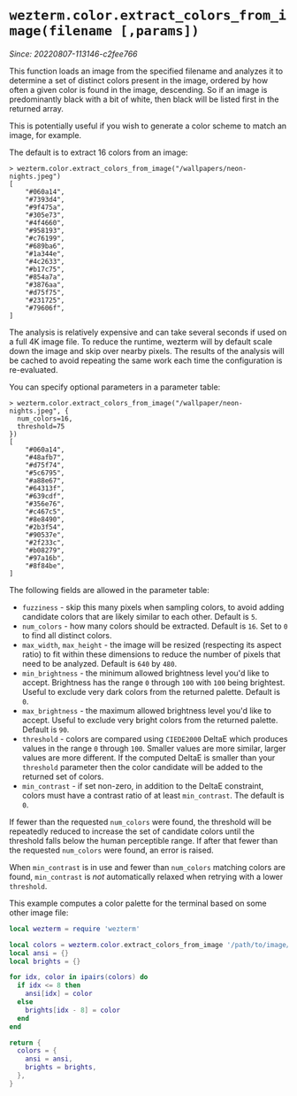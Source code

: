 # `wezterm.color.extract_colors_from_image(filename [,params])`

*Since: 20220807-113146-c2fee766*

This function loads an image from the specified filename and analyzes it to
determine a set of distinct colors present in the image, ordered by how often a
given color is found in the image, descending.  So if an image is predominantly
black with a bit of white, then black will be listed first in the returned
array.

This is potentially useful if you wish to generate a color scheme to match
an image, for example.

The default is to extract 16 colors from an image:

```
> wezterm.color.extract_colors_from_image("/wallpapers/neon-nights.jpeg")
[
    "#060a14",
    "#7393d4",
    "#9f475a",
    "#305e73",
    "#4f4660",
    "#958193",
    "#c76199",
    "#689ba6",
    "#1a344e",
    "#4c2633",
    "#b17c75",
    "#854a7a",
    "#3876aa",
    "#d75f75",
    "#231725",
    "#79606f",
]
```

The analysis is relatively expensive and can take several seconds if
used on a full 4K image file.  To reduce the runtime, wezterm will by
default scale down the image and skip over nearby pixels.  The results
of the analysis will be cached to avoid repeating the same work each
time the configuration is re-evaluated.

You can specify optional parameters in a parameter table:

```
> wezterm.color.extract_colors_from_image("/wallpaper/neon-nights.jpeg", {
  num_colors=16,
  threshold=75
})
[
    "#060a14",
    "#48afb7",
    "#d75f74",
    "#5c6795",
    "#a88e67",
    "#64313f",
    "#639cdf",
    "#356e76",
    "#c467c5",
    "#8e8490",
    "#2b3f54",
    "#90537e",
    "#2f233c",
    "#b08279",
    "#97a16b",
    "#8f84be",
]
```

The following fields are allowed in the parameter table:

* `fuzziness` - skip this many pixels when sampling colors, to avoid adding
  candidate colors that are likely similar to each other. Default is `5`.
* `num_colors` - how many colors should be extracted. Default is `16`.
  Set to `0` to find all distinct colors.
* `max_width`, `max_height` - the image will be resized (respecting its aspect
  ratio) to fit within these dimensions to reduce the number of pixels that
  need to be analyzed.  Default is `640` by `480`.
* `min_brightness` - the minimum allowed brightness level you'd like to accept.
  Brightness has the range `0` through `100` with `100` being brightest.
  Useful to exclude very dark colors from the returned palette.  Default is
  `0`.
* `max_brightness` - the maximum allowed brightness level you'd like to accept.
  Useful to exclude very bright colors from the returned palette.  Default is
  `90`.
* `threshold` - colors are compared using `CIEDE2000` DeltaE which produces
  values in the range `0` through `100`.  Smaller values are more similar,
  larger values are more different.  If the computed DeltaE is smaller than
  your `threshold` parameter then the color candidate will be added to the
  returned set of colors.
* `min_contrast` - if set non-zero, in addition to the DeltaE constraint,
  colors must have a contrast ratio of at least `min_contrast`. The default
  is `0`.

If fewer than the requested `num_colors` were found, the threshold will be
repeatedly reduced to increase the set of candidate colors until the threshold
falls below the human perceptible range. If after that fewer than the requested
`num_colors` were found, an error is raised.

When `min_contrast` is in use and fewer than `num_colors` matching colors are
found, `min_contrast` is *not* automatically relaxed when retrying with a lower
`threshold`.

This example computes a color palette for the terminal based on some other image file:

```lua
local wezterm = require 'wezterm'

local colors = wezterm.color.extract_colors_from_image '/path/to/image/jpeg'
local ansi = {}
local brights = {}

for idx, color in ipairs(colors) do
  if idx <= 8 then
    ansi[idx] = color
  else
    brights[idx - 8] = color
  end
end

return {
  colors = {
    ansi = ansi,
    brights = brights,
  },
}
```
